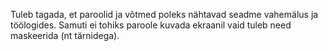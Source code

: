 Tuleb tagada, et paroolid ja võtmed poleks nähtavad seadme vahemälus ja
töölogides. Samuti ei tohiks paroole kuvada ekraanil vaid tuleb need maskeerida
(nt tärnidega).
